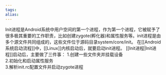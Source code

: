 ```yaml
---
tags: 
alias:
---
```

Init进程是Android系统中用户空间的第一个进程，作为第一个进程，它被赋予了很多极其重要的工作职责，比如创建zygote(孵化器)和属性服务等。init进程是由多个源文件共同组成的，这些文件位于源码目录system/core/init。
在[[Android系统启动流程]]中，[[Linux]]内核启动后，就要启动init进程。
[[Init进程|Init进程]]启动后，主要做了三件事：
1.创建一些文件夹并挂载设备  
2.初始化和启动属性服务  
3.解析init.rc配置文件并启动zygote进程